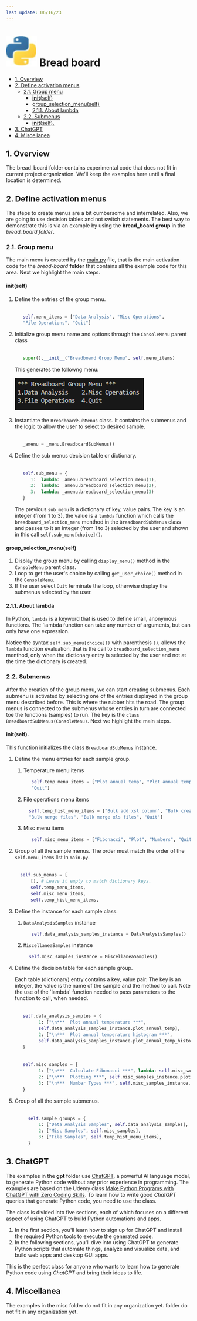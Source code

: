 ```yaml
---
last update: 06/16/23
---
```


# ![python-icon](../../media/icons/python-icon.svg) Bread board

- [1. Overview](#1-overview)
- [2. Define activation menus](#2-define-activation-menus)
  - [2.1. Group menu](#21-group-menu)
    - [__init__(self)](#initself)
    - [group\_selection\_menu(self)](#group_selection_menuself)
    - [2.1.1. About lambda](#211-about-lambda)
  - [2.2. Submenus](#22-submenus)
    - [__init__(self).](#initself-1)
- [3. ChatGPT](#3-chatgpt)
- [4. Miscellanea](#4-miscellanea)


## 1. Overview

The bread_board folder contains experimental code that does not fit in current
project organization. We'll keep the examples here until a final location is
determined.

## 2. Define activation menus

The steps to create menus are a bit cumbersome and interrelated. Also, we are
going to use decision tables and not switch statements. The best way to
demonstrate this is via an example by using the **bread_board
group** in the *bread_board folder*.  

### 2.1. Group menu 

The main menu is created by the [main.py](main.py) file, that is the main
activation code for the *bread-board* **folder** that contains all the
example code for this area. Next we highlight the main steps. 

#### __init__(self)

1. Define the entries of the group menu.

      ``` python
      
         self.menu_items = ["Data Analysis", "Misc Operations", 
         "File Operations", "Quit"]
      
      ```

1. Initialize group menu name and options through the `ConsoleMenu` parent class

      ``` python

         super().__init__("Breadboard Group Menu", self.menu_items)
      
      ```

      This generates the followng menu:

      ![bread board group menu](../../media/samples/bread_board_group_menu.png)

1. Instantiate the `BreadboardSubMenus` class.  It contains the submenus and the
logic to allow the user to select to desired sample.  

      ``` python
      
         _amenu = _menu.BreadboardSubMenus()
      
      ```

1. Define the sub menus decision table or dictionary.

      ``` python
      
         self.sub_menu = {
            1:  lambda: _amenu.breadboard_selection_menu(1),
            2:  lambda: _amenu.breadboard_selection_menu(2),
            3:  lambda: _amenu.breadboard_selection_menu(3)
         }
      
      ```

   The previous `sub_menu` is a dictionary of key, value pairs.  The key is an
   integer (from 1 to 3), the value is a `lambda` function which calls the
   `breadboard_selection_menu` menthod in the `BreadboardSubMenus` class and
   passes to it an integer (from 1 to 3) selected by the user and shown in this
   call `self.sub_menu[choice]()`. 

#### group_selection_menu(self)

1. Display the group menu by calling `display_menu()` method in the
   `ConsoleMenu` parent class. 
1. Loop to get the user's choice by calling `get_user_choice()` method in the
   `ConsoleMenu`.
1. If the user select `Quit` terminate the loop, otherwise display the submenus
   selected by the user.
  
#### 2.1.1. About lambda

In Python, `lambda` is a keyword that is used to define small, anonymous
functions. The `lambda function can take any number of arguments, but can only
have one expression.  

Notice the syntax `self.sub_menu[choice]()` with parenthesis `()`, allows the
`lambda` function evaluation, that is the call to `breadboard_selection_menu`
menthod, only when the dictionary entry is selected by the user and not at the
time the dictionary is created.


### 2.2. Submenus 

After the creation of the group menu, we can start creating submenus.  Each
submenu is activated by selecting one of the entries displayed in the group menu
described before. This is where the rubber hits the road. The group menus is
connected to the submenus whose entries in turn are connected toe the functions
(samples) to run. The key is the `class BreadboardSubMenus(ConsoleMenu)`.
Next we highlight the main steps. 

#### __init__(self). 

This function initializes the class `BreadboardSubMenus` instance.

1. Define the menu entries for each sample group. 

   1. Temperature menu items

      ``` python
         self.temp_menu_items = ["Plot annual temp", "Plot annual temp histogram", 
         "Quit"]
      ```  

   1. File operations menu items

      ``` python
        self.temp_hist_menu_items = ["Bulk add xsl column", "Bulk create files", 
        "Bulk nerge files", "Bulk merge xls files", "Quit"]
      ```

   1. Misc menu items

      ``` python
         self.misc_menu_items = ["Fibonacci", "Plot", "Numbers", "Quit"]
      ```

1. Group of all the sample menus. 
   The order must match the order of the `self.menu_items` list in `main.py`. 

      ``` python

        self.sub_menus = [
            [], # Leave it empty to match dictionary keys.
            self.temp_menu_items,
            self.misc_menu_items,
            self.temp_hist_menu_items,

      ```

1. Define the instance for each sample class. 

   1. `DataAnalysisSamples` instance

      ``` python
         self.data_analysis_samples_instance = DataAnalysisSamples()
      ```  

   1. `MiscellaneaSamples` instance

      ```python
        self.misc_samples_instance = MiscellaneaSamples()
      ```  

1. Define the decision table for each sample group.  

      Each table (dictionary) entry contains a key, value pair.  The key is an
      integer, the value is the name of the sample and the method to call.  Note
      the use of the `lambda' function needed to pass parameters to the function to
      call, when needed. 

      ``` python

         self.data_analysis_samples = {
               1: ["\n***  Plot annual temperature ***", 
               self.data_analysis_samples_instance.plot_annual_temp],
               2: ["\n***  Plot annual temperature histogram ***", 
               self.data_analysis_samples_instance.plot_annual_temp_histogram],
         }
      ```

      ``` python

         self.misc_samples = {
               1: ["\n***  Calculate Fibonacci ***", lambda: self.misc_samples_instance.fiboTriangle(5)],
               2: ["\n***  Plotting ***", self.misc_samples_instance.plotting],
               3: ["\n***  Number Types ***", self.misc_samples_instance.getNumberTypes],
         }

      ```

1. Group of all the sample submenus. 

   ``` python

        self.sample_groups = {
            1: ["Data Analysis Samples", self.data_analysis_samples],
            2: ["Misc Samples", self.misc_samples],
            3: ["File Samples", self.temp_hist_menu_items],
        }

   ```


## 3. ChatGPT

The examples in the **gpt** folder use
[ChatGPT](https://openai.com/blog/chatgpt), a powerful AI language model, to
generate Python code without any prior experience in programming. The examples
are based on the Udemy class [Make Python Programs with ChatGPT with Zero Coding
Skills](https://www.udemy.com/course/turn-ideas-into-python-programs-with-chatgpt/).
To learn how to write good *ChatGPT* queries that generate Python code, you need
to use the class.  

The class  is divided into five sections, each of which focuses on a different
aspect of using ChatGPT to build Python automations and apps.

1. In the first section, you'll learn how to sign up for ChatGPT and install the
   required Python tools to execute the generated code.
1. In the following sections, you'll dive into using ChatGPT to generate Python
   scripts that automate things, analyze and visualize data, and build web apps
   and desktop GUI apps.

This is the perfect class for anyone who wants to learn how to generate Python
code using *ChatGPT* and bring their ideas to life.

## 4. Miscellanea

The examples in the misc folder do not fit in any organization yet.
folder do not fit in any organization yet.


